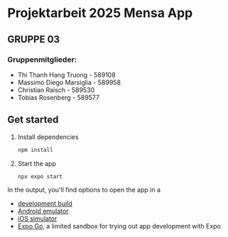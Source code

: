 # Projektarbeit 2025 Mensa App

## GRUPPE 03

### Gruppenmitglieder:

- Thi Thanh Hang Truong - 589108
- Massimo Diego Marsiglia - 589958
- Christian Raisch - 589530
- Tobias Rosenberg - 589577

## Get started

1. Install dependencies

    ```bash
    npm install
    ```

2. Start the app

    ```bash
    npx expo start
    ```

In the output, you'll find options to open the app in a

- [development build](https://docs.expo.dev/develop/development-builds/introduction/)
- [Android emulator](https://docs.expo.dev/workflow/android-studio-emulator/)
- [iOS simulator](https://docs.expo.dev/workflow/ios-simulator/)
- [Expo Go](https://expo.dev/go), a limited sandbox for trying out app development with Expo
